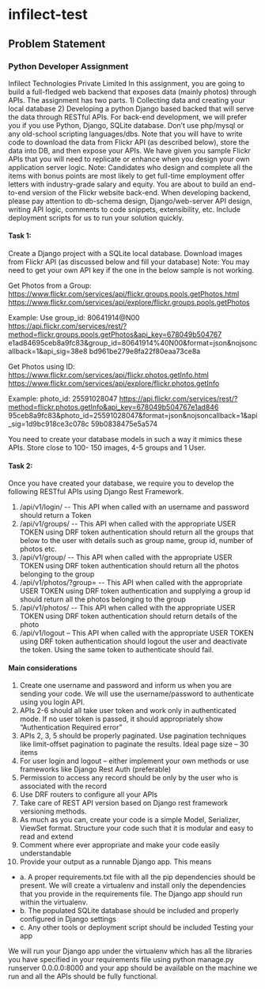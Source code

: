 # infilect-test

## Problem Statement

### Python Developer Assignment
Infilect Technologies Private Limited
In this assignment, you are going to build a full-fledged web backend that exposes data (mainly photos)
through APIs. The assignment has two parts. 1) Collecting data and creating your local database 2)
Developing a python Django based backed that will serve the data through RESTful APIs.
For back-end development, we will prefer you if you use Python, Django, SQLite database. Don’t use
php/mysql or any old-school scripting languages/dbs. Note that you will have to write code to
download the data from Flickr API (as described below), store the data into DB, and then expose your
APIs. We have given you sample Flickr APIs that you will need to replicate or enhance when you design
your own application server logic.
Note: Candidates who design and complete all the items with bonus points are most likely to get full-time
employment offer letters with industry-grade salary and equity.
You are about to build an end-to-end version of the Flickr website back-end. When developing backend, please pay attention to db-schema design, Django/web-server API design, writing API logic,
comments to code snippets, extensibility, etc. Include deployment scripts for us to run your solution
quickly.

#### Task 1:
Create a Django project with a SQLite local database. Download images from Flickr API (as discussed
below and fill your database)
Note: You may need to get your own API key if the one in the below sample is not working.

Get Photos from a Group:
https://www.flickr.com/services/api/flickr.groups.pools.getPhotos.html
https://www.flickr.com/services/api/explore/flickr.groups.pools.getPhotos

Example: Use group_id: 80641914@N00
https://api.flickr.com/services/rest/?method=flickr.groups.pools.getPhotos&api_key=678049b504767
e1ad84695ceb8a9fc83&group_id=80641914%40N00&format=json&nojsoncallback=1&api_sig=38e8
bd961be279e8fa22f80eaa73ce8a

Get Photos using ID:
https://www.flickr.com/services/api/flickr.photos.getInfo.html
https://www.flickr.com/services/api/explore/flickr.photos.getInfo

Example: photo_id: 25591028047
https://api.flickr.com/services/rest/?method=flickr.photos.getInfo&api_key=678049b504767e1ad846
95ceb8a9fc83&photo_id=25591028047&format=json&nojsoncallback=1&api_sig=1d9bc918ce3c078c
59b0838475e5a574

You need to create your database models in such a way it mimics these APIs. Store close to 100-
150 images, 4-5 groups and 1 User.

#### Task 2:
Once you have created your database, we require you to develop the following RESTful APIs using
Django Rest Framework.
1) /api/v1/login/ -- This API when called with an username and password should
return a Token
2) /api/v1/groups/ -- This API when called with the appropriate USER TOKEN using
DRF token authentication should return all the groups that below to the user with
details such as group name, group id, number of photos etc.
3) /api/v1/group/<ID> -- This API when called with the appropriate USER TOKEN
using DRF token authentication should return all the photos <ID> belonging to the
group
4) /api/v1/photos/?group=<GID> -- This API when called with the appropriate USER
TOKEN using DRF token authentication and supplying a group id should return all
the photos belonging to the group
5) /api/v1/photos/<ID> -- This API when called with the appropriate USER TOKEN
using DRF token authentication should return details of the photo
6) /api/v1/logout – This API when called with the appropriate USER TOKEN using DRF
token authentication should logout the user and deactivate the token. Using the
same token to authenticate should fail.
  
#### Main considerations
1) Create one username and password and inform us when you are sending your code.
We will use the username/password to authenticate using you login API.
2) APIs 2-6 should all take user token and work only in authenticated mode. If no user
token is passed, it should appropriately show “Authentication Required error”
3) APIs 2, 3, 5 should be properly paginated. Use pagination techniques like limit-offset
pagination to paginate the results. Ideal page size – 30 items
4) For user login and logout – either implement your own methods or use frameworks
like Django Rest Auth (preferable)
5) Permission to access any record should be only by the user who is associated with the
record
6) Use DRF routers to configure all your APIs
7) Take care of REST API version based on Django rest framework versioning methods.
8) As much as you can, create your code is a simple Model, Serializer, ViewSet format.
Structure your code such that it is modular and easy to read and extend 
9) Comment where ever appropriate and make your code easily understandable
10) Provide your output as a runnable Django app. This means

 * a. A proper requirements.txt file with all the pip dependencies should be
present. We will create a virtualenv and install only the dependencies that you
provide in the requirements file. The Django app should run within the
virtualenv.
  * b. The populated SQLite database should be included and properly configured in
Django settings
  * c. Any other tools or deployment script should be included
Testing your app

We will run your Django app under the virtualenv which has all the libraries you have
specified in your requirements file using 
python manage.py runserver 0.0.0.0:8000 and your
app should be available on the machine we run and all the APIs should be fully functional.
